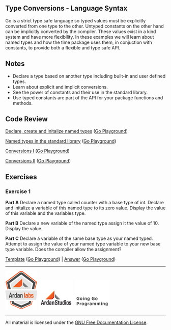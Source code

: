## Type Conversions - Language Syntax

Go is a strict type safe language so typed values must be explicitly converted from one type to the other. Untyped constants on the other hand can be implicitly converted by the compiler. These values exist in a kind system and have more flexibility. In these examples we will learn about named types and how the time package uses them, in conjuction with constants, to provide both a flexible and type safe API.

## Notes

* Declare a type based on another type including built-in and user defined types.
* Learn about explicit and implicit conversions.
* See the power of constants and their use in the standard library.
* Use typed constants are part of the API for your package functions and methods.

## Code Review

[Declare, create and initalize named types](example1/example1.go) ([Go Playground](http://play.golang.org/p/mhKlxSyuxr))

[Named types in the standard library](example2/example2.go) ([Go Playground](http://play.golang.org/p/XJ4Ia1lMWl))

[Conversions I](example3/example3.go) ([Go Playground](http://play.golang.org/p/Rgoqvg8dNv))

[Conversions II](example4/example4.go) ([Go Playground](http://play.golang.org/p/B75FURdQ7t))

## Exercises

### Exercise 1

**Part A** Declare a named type called counter with a base type of int. Declare and initalize a variable of this named type to its zero value. Display the value of this variable and the variables type.

**Part B** Declare a new variable of the named type assign it the value of 10. Display the value.

**Part C** Declare a variable of the same base type as your named typed. Attempt to assign the value of your named type variable to your new base type variable. Does the compiler allow the assignment?

[Template](exercises/template1/template1.go) ([Go Playground](https://play.golang.org/p/-WjYGqauiY)) | 
[Answer](exercises/exercise1/exercise1.go) ([Go Playground](https://play.golang.org/p/KIdESKQc8C))

___
[![Ardan Labs](../../00-slides/images/ggt_logo.png)](http://www.ardanlabs.com)
[![Ardan Studios](../../00-slides/images/ardan_logo.png)](http://www.ardanstudios.com)
[![GoingGo Blog](../../00-slides/images/ggb_logo.png)](http://www.goinggo.net)
___
All material is licensed under the [GNU Free Documentation License](https://github.com/ArdanStudios/gotraining/blob/master/LICENSE).
